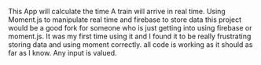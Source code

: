 This App will calculate the time A train will arrive in real time.  Using Moment.js to manipulate real time and firebase to store data this project would be a good fork for someone who is just getting into using firebase or moment.js.  It was my first time using it and I found it to be really frustrating storing data and using moment correctly. all code is working as it should as far as I know. Any input is valued.
